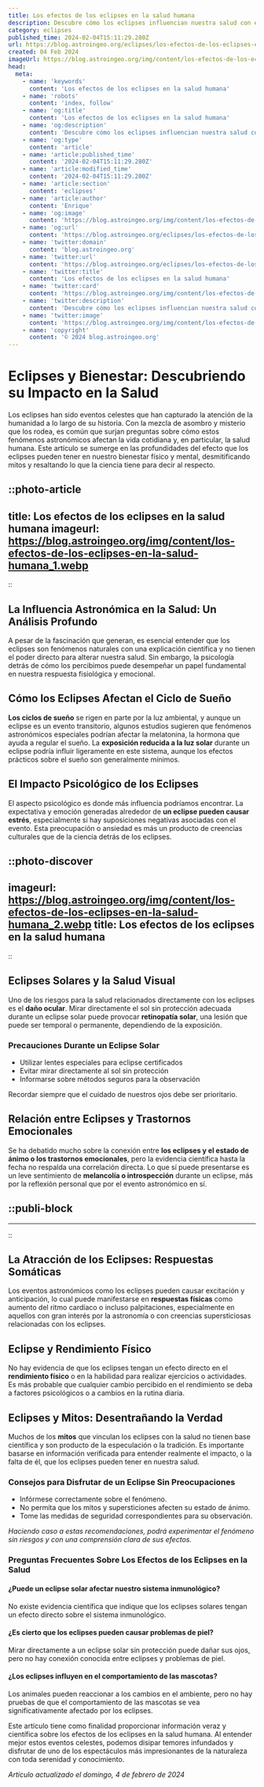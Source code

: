 ```yaml
---
title: Los efectos de los eclipses en la salud humana
description: Descubre cómo los eclipses influencian nuestra salud con explicaciones basadas en ciencia. Aprende a protegerte y aprovechar estos eventos celestes.
category: eclipses
published_time: 2024-02-04T15:11:29.280Z
url: https://blog.astroingeo.org/eclipses/los-efectos-de-los-eclipses-en-la-salud-humana
created: 04 Feb 2024
imageUrl: https://blog.astroingeo.org/img/content/los-efectos-de-los-eclipses-en-la-salud-humana_1.webp
head:
  meta:
    - name: 'keywords'
      content: 'Los efectos de los eclipses en la salud humana'
    - name: 'robots'
      content: 'index, follow'
    - name: 'og:title'
      content: 'Los efectos de los eclipses en la salud humana'
    - name: 'og:description'
      content: 'Descubre cómo los eclipses influencian nuestra salud con explicaciones basadas en ciencia. Aprende a protegerte y aprovechar estos eventos celestes.'
    - name: 'og:type'
      content: 'article'
    - name: 'article:published_time'
      content: '2024-02-04T15:11:29.280Z'
    - name: 'article:modified_time'
      content: '2024-02-04T15:11:29.280Z'
    - name: 'article:section'
      content: 'eclipses'
    - name: 'article:author'
      content: 'Enrique'
    - name: 'og:image'
      content: 'https://blog.astroingeo.org/img/content/los-efectos-de-los-eclipses-en-la-salud-humana_1.webp'
    - name: 'og:url'
      content: 'https://blog.astroingeo.org/eclipses/los-efectos-de-los-eclipses-en-la-salud-humana'
    - name: 'twitter:domain'
      content: 'blog.astroingeo.org'
    - name: 'twitter:url'
      content: 'https://blog.astroingeo.org/eclipses/los-efectos-de-los-eclipses-en-la-salud-humana'
    - name: 'twitter:title'
      content: 'Los efectos de los eclipses en la salud humana'
    - name: 'twitter:card'
      content: 'https://blog.astroingeo.org/img/content/los-efectos-de-los-eclipses-en-la-salud-humana_1.webp'
    - name: 'twitter:description'
      content: 'Descubre cómo los eclipses influencian nuestra salud con explicaciones basadas en ciencia. Aprende a protegerte y aprovechar estos eventos celestes.'
    - name: 'twitter:image'
      content: 'https://blog.astroingeo.org/img/content/los-efectos-de-los-eclipses-en-la-salud-humana_1.webp'
    - name: 'copyright'
      content: '© 2024 blog.astroingeo.org'
---
```

# Eclipses y Bienestar: Descubriendo su Impacto en la Salud

Los eclipses han sido eventos celestes que han capturado la atención de la humanidad a lo largo de su historia. Con la mezcla de asombro y misterio que los rodea, es común que surjan preguntas sobre cómo estos fenómenos astronómicos afectan la vida cotidiana y, en particular, la salud humana. Este artículo se sumerge en las profundidades del efecto que los eclipses pueden tener en nuestro bienestar físico y mental, desmitificando mitos y resaltando lo que la ciencia tiene para decir al respecto.


::photo-article
---
title: Los efectos de los eclipses en la salud humana
imageurl: https://blog.astroingeo.org/img/content/los-efectos-de-los-eclipses-en-la-salud-humana_1.webp
---
::



## La Influencia Astronómica en la Salud: Un Análisis Profundo

A pesar de la fascinación que generan, es esencial entender que los eclipses son fenómenos naturales con una explicación científica y no tienen el poder directo para alterar nuestra salud. Sin embargo, la psicología detrás de cómo los percibimos puede desempeñar un papel fundamental en nuestra respuesta fisiológica y emocional.

## Cómo los Eclipses Afectan el Ciclo de Sueño

**Los ciclos de sueño** se rigen en parte por la luz ambiental, y aunque un eclipse es un evento transitorio, algunos estudios sugieren que fenómenos astronómicos especiales podrían afectar la melatonina, la hormona que ayuda a regular el sueño. La **exposición reducida a la luz solar** durante un eclipse podría influir ligeramente en este sistema, aunque los efectos prácticos sobre el sueño son generalmente mínimos.

## El Impacto Psicológico de los Eclipses

El aspecto psicológico es donde más influencia podríamos encontrar. La expectativa y emoción generadas alrededor de **un eclipse pueden causar estrés**, especialmente si hay suposiciones negativas asociadas con el evento. Esta preocupación o ansiedad es más un producto de creencias culturales que de la ciencia detrás de los eclipses.


::photo-discover
---
imageurl: https://blog.astroingeo.org/img/content/los-efectos-de-los-eclipses-en-la-salud-humana_2.webp
title: Los efectos de los eclipses en la salud humana
---
::



## Eclipses Solares y la Salud Visual

Uno de los riesgos para la salud relacionados directamente con los eclipses es el **daño ocular**. Mirar directamente el sol sin protección adecuada durante un eclipse solar puede provocar **retinopatía solar**, una lesión que puede ser temporal o permanente, dependiendo de la exposición.

### Precauciones Durante un Eclipse Solar

- Utilizar lentes especiales para eclipse certificados
- Evitar mirar directamente al sol sin protección
- Informarse sobre métodos seguros para la observación

Recordar siempre que el cuidado de nuestros ojos debe ser prioritario.

## Relación entre Eclipses y Trastornos Emocionales

Se ha debatido mucho sobre la conexión entre **los eclipses y el estado de ánimo o los trastornos emocionales**, pero la evidencia científica hasta la fecha no respalda una correlación directa. Lo que sí puede presentarse es un leve sentimiento de **melancolía o introspección** durante un eclipse, más por la reflexión personal que por el evento astronómico en sí.


  ::publi-block
  ---
  ---
  ::
  
  

## La Atracción de los Eclipses: Respuestas Somáticas

Los eventos astronómicos como los eclipses pueden causar excitación y anticipación, lo cual puede manifestarse en **respuestas físicas** como aumento del ritmo cardíaco o incluso palpitaciones, especialmente en aquellos con gran interés por la astronomía o con creencias supersticiosas relacionadas con los eclipses.

## Eclipse y Rendimiento Físico

No hay evidencia de que los eclipses tengan un efecto directo en el **rendimiento físico** o en la habilidad para realizar ejercicios o actividades. Es más probable que cualquier cambio percibido en el rendimiento se deba a factores psicológicos o a cambios en la rutina diaria.

## Eclipses y Mitos: Desentrañando la Verdad

Muchos de los **mitos** que vinculan los eclipses con la salud no tienen base científica y son producto de la especulación o la tradición. Es importante basarse en información verificada para entender realmente el impacto, o la falta de él, que los eclipses pueden tener en nuestra salud.

### Consejos para Disfrutar de un Eclipse Sin Preocupaciones

- Infórmese correctamente sobre el fenómeno.
- No permita que los mitos y supersticiones afecten su estado de ánimo.
- Tome las medidas de seguridad correspondientes para su observación.

*Haciendo caso a estas recomendaciones, podrá experimentar el fenómeno sin riesgos y con una comprensión clara de sus efectos.*

### Preguntas Frecuentes Sobre Los Efectos de los Eclipses en la Salud

#### ¿Puede un eclipse solar afectar nuestro sistema inmunológico?
No existe evidencia científica que indique que los eclipses solares tengan un efecto directo sobre el sistema inmunológico.

#### ¿Es cierto que los eclipses pueden causar problemas de piel?
Mirar directamente a un eclipse solar sin protección puede dañar sus ojos, pero no hay conexión conocida entre eclipses y problemas de piel.

#### ¿Los eclipses influyen en el comportamiento de las mascotas?
Los animales pueden reaccionar a los cambios en el ambiente, pero no hay pruebas de que el comportamiento de las mascotas se vea significativamente afectado por los eclipses.

Este artículo tiene como finalidad proporcionar información veraz y científica sobre los efectos de los eclipses en la salud humana. Al entender mejor estos eventos celestes, podemos disipar temores infundados y disfrutar de uno de los espectáculos más impresionantes de la naturaleza con toda serenidad y conocimiento.

_Artículo actualizado el domingo, 4 de febrero de 2024_